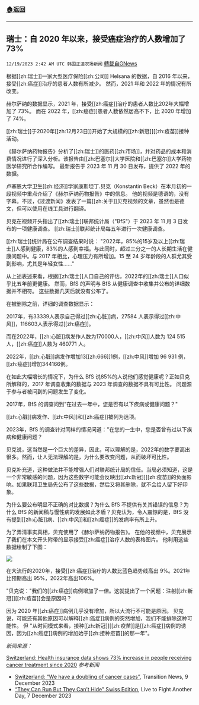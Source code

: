 ###  [:house:返回](README.md)
---


## 瑞士：自 2020 年以来，接受癌症治疗的人数增加了73%
`12/19/2023 2:42 AM UTC 韩国正道农场新闻` [轉載自GNews](https://gnews.org/articles/2126501)

根据[[zh:瑞士]]一家大型医疗保险[[zh:公司]] Helsana 的数据，自 2016 年以来，接受[[zh:癌症]]治疗的患者人数有所减少。 然而，2021 年和 2022 年的情况有所改变。

赫尔萨纳的数据显示，2021 年，接受[[zh:癌症]]治疗的患者人数比202年大幅增加了 73%。 而在 2022 年，[[zh:癌症]]患者人数依然居高不下，比 2020 年增加了 74%。

[[zh:瑞士]]于2020年[[zh:12月23日]]开始了大规模的[[zh:新冠]][[zh:疫苗]]接种活动。

《赫尔萨纳药物报告》分析了[[zh:瑞士]]的医药[[zh:市场]]，并对药品的成本和消费情况进行了深入分析。该报告由[[zh:巴塞尔]]大学医院和[[zh:巴塞尔]]大学药物医学研究所合作编写。 最新报告于 2023 年 11 月 30 日发布，提供了 2022 年的数据。

卢塞恩大学卫生[[zh:经济]]学家康斯坦丁.贝克（Konstantin Beck）在本月初的一段视频中重点介绍了《赫尔萨纳药物报告》中的信息。 他的视频是德语的，没有字幕。不过，《过渡新闻》发表了一篇[[zh:关于]]贝克视频的文章，虽然也是德文，但可以使用在线工具进行翻译。

贝克在视频开头指出了[[zh:瑞士]]联邦统计局（"BfS"）于 2023 年 11 月 3 日发布的一项健康调查。 [[zh:瑞士]]联邦统计局每五年进行一次健康调查。

[[zh:瑞士]]统计局在公布调查结果时说： "2022年，85%的15岁及以上[[zh:瑞士]]人感到健康，83%的人感到幸福。与此同时，超过三分之一的人长期生活在健康问题中。与 2017 年相比，心理压力有所增加。15 至 24 岁年龄段的人群尤其受到影响，尤其是年轻女性......"

从上述表述来看，根据[[zh:瑞士]]人口自己的评估，2022年的[[zh:瑞士]]人口似乎比五年前更健康。 然而，BfS 的声明与 BfS 从健康调查中收集并公布的详细数据并不相符。 这些数据几天后就没有公布了。

在被删除之前，详细的调查数据显示：

2017年，有33339人表示自己得过[[zh:心脏]]病，27584 人表示得过[[zh:中风]]，116603人表示得过[[zh:癌症]]。

而在2022年，[[zh:心脏]]病发作人数为170000人，[[zh:中风]]人数为 124 515 人，[[zh:癌症]]人数为 460771 人。

2022年，[[zh:心脏]]病发作增加13[[zh:666]]1例，[[zh:中风]]增加 96 931 例，[[zh:癌症]]增加344166例。

在如此大幅增长的情况下，为什么 BfS 说85%的人说他们感觉健康呢？正如贝克所解释的，2017 年调查收集的数据与 2023 年调查的数据不具有可比性。 问题源于参与者被问到的问题发生了变化。

2017年，BfS 的调查问到"在过去一年中，您是否有以下疾病或健康问题？"

[[zh:心脏]]病发作、[[zh:中风]]和[[zh:癌症]]被列为选项。

2023年，BfS 的调查针对同样的情况问道："在您的一生中，您是否曾有过以下疾病和健康问题？

贝克说，这当然是一个巨大的差异，因此，可以理解的是，2022年的数字要高出很多。然而，让人无法理解的是，为什么要改变问题，从而破坏可比性。

贝克补充道，这种做法并不能增强人们对联邦统计局的信任。当局必须知道，这是一个非常敏感的问题，因为这些数字可能会反映出[[zh:新冠]][[zh:疫苗]]的负面影响。如果联邦卫生局先公布了这些数据，然后又将其删除，就不会给人留下好印象。

为什么要公布明显不正确的对比数据？为什么 BfS 不提供有关其错误的信息？为什么 BfS 的新闻稿与慢性病的发展如此矛盾？贝克认为，令人震惊的是，BfS 没有提到[[zh:心脏]]病、[[zh:中风]]和[[zh:癌症]]的发病率有所上升。

为了弄清事实真相，贝克使用了《赫尔萨纳药物报告》。 在他的视频中，贝克展示了我们在本文开头附带的显示接受[[zh:癌症]]治疗人数的表格图片。 他利用这些数据绘制了下图：

![](ipfs://QmWwvkuQPLNyjUeKu2VA6DUD5ZPKbveNfSU4a14SMEUc4q?.png)

在大流行的2020年，接受[[zh:癌症]]治疗的人数比蓝色趋势线高出 9%。2021年比预期高出 95%，2022年高出106%。

"贝克说："我们的[[zh:癌症]]病例增加了一倍。这就提出了一个问题：注射[[zh:新冠]][[zh:疫苗]]会是原因吗？

因为 2020 年[[zh:癌症]]病例几乎没有增加，所以大流行不可能是原因。 贝克说，可能还有其他原因可以解释[[zh:癌症]]病例的突然增加，我们不能排除这种可能性。 但 "从时间模式来看，接种[[zh:新冠]][[zh:疫苗]]是[[zh:癌症]]病例的诱因，因为[[zh:癌症]]病例的增加始于[[zh:接种疫苗]]的那一年"。

*新闻来源：*

[Switzerland: Health insurance data shows 73% increase in people receiving cancer treatment since 2020](https://expose-news.com/2023/12/18/switzerland-health-insurance-data-shows/) 
*参考新闻*
*   [Switzerland: “We have a doubling of cancer cases”](https://transition-news.org/schweiz-wir-haben-eine-verdoppelung-der-krebsfalle), Transition News, 9 December 2023
*   [“They Can Run But They Can’t Hide” Swiss Edition](https://live2fightanotherday.substack.com/p/they-can-run-but-they-cant-hide-swiss?r=10pxn5&utm_campaign=post&utm_medium=web), Live to Fight Another Day, 7 December 2023
